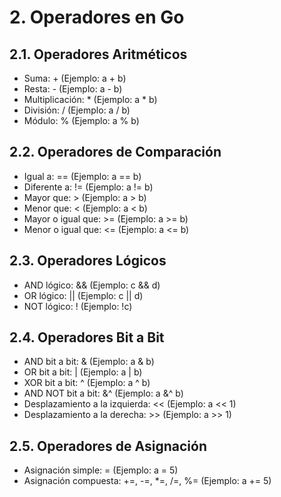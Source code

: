 # 2. Operadores en Go

## 2.1. Operadores Aritméticos

- Suma: + (Ejemplo: a + b)
- Resta: - (Ejemplo: a - b)
- Multiplicación: \* (Ejemplo: a \* b)
- División: / (Ejemplo: a / b)
- Módulo: % (Ejemplo: a % b)

## 2.2. Operadores de Comparación

- Igual a: == (Ejemplo: a == b)
- Diferente a: != (Ejemplo: a != b)
- Mayor que: > (Ejemplo: a > b)
- Menor que: < (Ejemplo: a < b)
- Mayor o igual que: >= (Ejemplo: a >= b)
- Menor o igual que: <= (Ejemplo: a <= b)

## 2.3. Operadores Lógicos

- AND lógico: && (Ejemplo: c && d)
- OR lógico: || (Ejemplo: c || d)
- NOT lógico: ! (Ejemplo: !c)

## 2.4. Operadores Bit a Bit

- AND bit a bit: & (Ejemplo: a & b)
- OR bit a bit: | (Ejemplo: a | b)
- XOR bit a bit: ^ (Ejemplo: a ^ b)
- AND NOT bit a bit: &^ (Ejemplo: a &^ b)
- Desplazamiento a la izquierda: << (Ejemplo: a << 1)
- Desplazamiento a la derecha: >> (Ejemplo: a >> 1)

## 2.5. Operadores de Asignación

- Asignación simple: = (Ejemplo: a = 5)
- Asignación compuesta: +=, -=, \*=, /=, %= (Ejemplo: a += 5)
